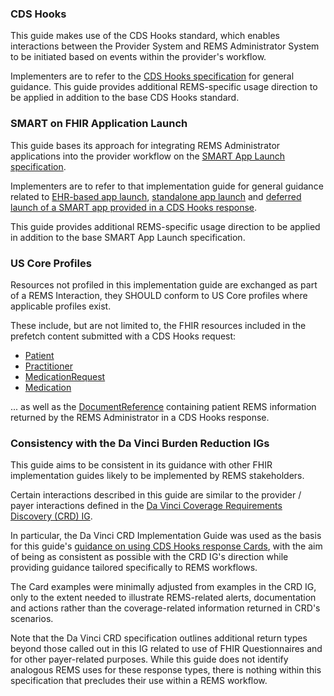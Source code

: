 ### CDS Hooks

This guide makes use of the CDS Hooks standard, which enables interactions between the Provider System and REMS Administrator System to be initiated based on events within the provider's workflow.

Implementers are to refer to the [CDS Hooks specification](https://cds-hooks.hl7.org/2.0) for general guidance. This guide provides additional REMS-specific usage direction to be applied in addition to the base CDS Hooks standard. 

<p></p>

### SMART on FHIR Application Launch

This guide bases its approach for integrating REMS Administrator applications into the provider workflow on the [SMART App Launch specification](https://hl7.org/fhir/smart-app-launch).

Implementers are to refer to that implementation guide for general guidance related to [EHR-based app launch](https://hl7.org/fhir/smart-app-launch/app-launch.html#launch-app-ehr-launch), [standalone app launch](https://hl7.org/fhir/smart-app-launch/app-launch.html#launch-app-standalone-launch) and [deferred launch of a SMART app provided in a CDS Hooks response](https://hl7.org/fhir/smart-app-launch/task-launch.html). 

This guide provides additional REMS-specific usage direction to be applied in addition to the base SMART App Launch specification. 

<p></p>

### US Core Profiles

Resources not profiled in this implementation guide are exchanged as part of a REMS Interaction, they SHOULD conform to US Core profiles where applicable profiles exist. 

These include, but are not limited to, the FHIR resources included in the prefetch content submitted with a CDS Hooks request:

- [Patient](https://www.hl7.org/fhir/us/core/StructureDefinition-us-core-patient.html)
- [Practitioner](https://www.hl7.org/fhir/us/core/StructureDefinition-us-core-practitioner.html)
- [MedicationRequest](https://www.hl7.org/fhir/us/core/StructureDefinition-us-core-medicationrequest.html)
- [Medication](https://www.hl7.org/fhir/us/core/StructureDefinition-us-core-medication.html)

... as well as the [DocumentReference](https://hl7.org/fhir/us/core/StructureDefinition-us-core-documentreference.html) containing patient REMS information returned by the REMS Administrator in a CDS Hooks response.

<p></p>

### Consistency with the Da Vinci Burden Reduction IGs

This guide aims to be consistent in its guidance with other FHIR implementation guides likely to be implemented by REMS stakeholders. 

Certain interactions described in this guide are similar to the provider / payer interactions defined in the [Da Vinci Coverage Requirements Discovery \(CRD\) IG](https://hl7.org/fhir/us/davinci-crd).

In particular, the Da Vinci CRD Implementation Guide was used as the basis for this guide's [guidance on using CDS Hooks response Cards](cds-cards.html), with the aim of being as consistent as possible with the CRD IG's direction while providing guidance tailored specifically to REMS workflows. 

The Card examples were minimally adjusted from examples in the CRD IG, only to the extent needed to illustrate REMS-related alerts, documentation and actions rather than the coverage-related information returned in CRD's scenarios. 

Note that the Da Vinci CRD specification outlines additional return types beyond those called out in this IG related to use of FHIR Questionnaires and for other payer-related purposes. While this guide does not identify analogous REMS uses for these response types, there is nothing within this specification that precludes their use within a REMS workflow.

<p></p>
<p></p>




<p></p>
<p></p>
